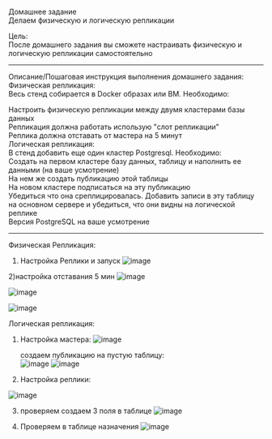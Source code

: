 Домашнее задание  
Делаем физическую и логическую репликации  
  
Цель:  
После домашнего задания вы сможете настраивать физическую и логическую репликации самостоятельно  

-----------------------------------------------------------------------------------------------------------------------------------------------------------

Описание/Пошаговая инструкция выполнения домашнего задания:  
Физическая репликация:  
Весь стенд собирается в Docker образах или ВМ. Необходимо:  

Настроить физическую репликации между двумя кластерами базы данных  
Репликация должна работать использую "слот репликации"  
Реплика должна отставать от мастера на 5 минут  
Логическая репликация:  
В стенд добавить еще один кластер Postgresql. Необходимо:  
Создать на первом кластере базу данных, таблицу и наполнить ее данными (на ваше усмотрение)  
На нем же создать публикацию этой таблицы  
На новом кластере подписаться на эту публикацию  
Убедиться что она среплицировалась. Добавить записи в эту таблицу на основном сервере и убедиться, что они видны на логической реплике  
Версия PostgreSQL на ваше усмотрение  

------------------------------------------------------------------------------------------------------------------------------------------------------------

Физическая Репликация:


1) Настройка Реплики и запуск 
![image](https://github.com/drliho86/otus_db/assets/60733068/ab248b72-64a7-4969-8a9c-b1a0cfc1b2b0)

2)настройка отставания 5 мин
![image](https://github.com/drliho86/otus_db/assets/60733068/6e63e96b-d6c2-41f7-a92e-3ecc1cb79d39)


![image](https://github.com/drliho86/otus_db/assets/60733068/17eff559-c7c0-492a-90e6-dcb185f6d265)


![image](https://github.com/drliho86/otus_db/assets/60733068/e1f79c9b-7b12-447a-b006-fc89d3263daf)


Логическая репликация:

1) Настройка мастера:
![image](https://github.com/drliho86/otus_db/assets/60733068/0c3d072b-87f2-421d-8314-58c0900f1b24)

    создаем публикацию на пустую таблицу:  
    ![image](https://github.com/drliho86/otus_db/assets/60733068/47aae508-7fd5-4dac-beb7-83de32d2f3ad)
    ![image](https://github.com/drliho86/otus_db/assets/60733068/405f0c53-35cf-4e84-92f2-972a30bf9a8d)

2) Настройка реплики:

![image](https://github.com/drliho86/otus_db/assets/60733068/fed930cc-bcc9-4279-82f4-5ceace3219a7)

3) проверяем создаем 3 поля в таблице
![image](https://github.com/drliho86/otus_db/assets/60733068/f735631e-8503-4202-a3c9-84f125270dc3)

4) Проверяем в таблице назначения
 ![image](https://github.com/drliho86/otus_db/assets/60733068/f77d6dee-17fa-42e1-adcd-b8c26f14fa2f)



